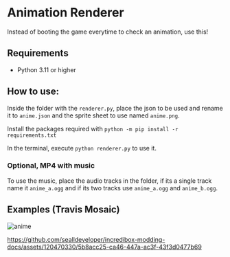 # Animation Renderer
Instead of booting the game everytime to check an animation, use this!

## Requirements
- Python 3.11 or higher

## How to use:
Inside the folder with the `renderer.py`, place the json to be used and rename it to `anime.json` and the sprite sheet to use named `anime.png`.

Install the packages required with `python -m pip install -r requirements.txt`

In the terminal, execute `python renderer.py` to use it.

### Optional, MP4 with music
To use the music, place the audio tracks in the folder, if its a single track name it `anime_a.ogg` and if its two tracks use `anime_a.ogg` and `anime_b.ogg`.

## Examples (Travis Mosaic)
![anime](https://github.com/sealldeveloper/incredibox-modding-docs/assets/120470330/c5604f1a-671c-4ae1-80c8-93af4fdae01e)


https://github.com/sealldeveloper/incredibox-modding-docs/assets/120470330/5b8acc25-ca46-447a-ac3f-43f3d0477b69

